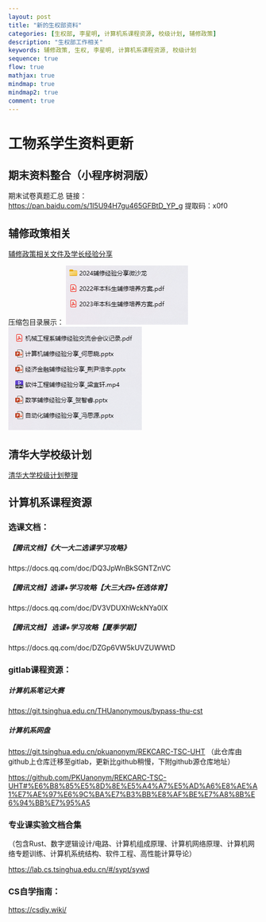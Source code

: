 ```yaml
---
layout: post
title: "新的生权部资料"
categories: [生权部, 李星明, 计算机系课程资源, 校级计划, 辅修政策]
description: "生权部工作相关"
keywords: 辅修政策, 生权, 李星明, 计算机系课程资源, 校级计划
sequence: true
flow: true
mathjax: true
mindmap: true
mindmap2: true
comment: true
---
```


# 工物系学生资料更新

## 期末资料整合（小程序树洞版）

期末试卷真题汇总 链接：<https://pan.baidu.com/s/1I5U94H7gu465GFBtD_YP_g> 提取码：x0f0

## 辅修政策相关
[辅修政策相关文件及学长经验分享](https://dlink.host/1drv/aHR0cHM6Ly8xZHJ2Lm1zL3UvcyFBbXBfMmdYdDFkQmdnYngtN2F2Nm5sZzRJRUJOaGc_ZT1TZDRLaGI.zip)

压缩包目录展示：
![目录图片](/images/posts/PixPin_2024-08-30_10-05-50.png)
![目录图片](/images/posts/PixPin_2024-08-30_10-06-13.png)

## 清华大学校级计划

[清华大学校级计划整理](https://dlink.host/1drv/aHR0cHM6Ly8xZHJ2Lm1zL2IvcyFBbXBfMmdYdDFkQmdnYng5MzVQRGw1Z01PRnhTR0E_ZT10SUhtb3k.pdf)

## 计算机系课程资源


### 选课文档：

##### 【腾讯文档】《大一大二选课学习攻略》

https\://docs.qq.com/doc/DQ3JpWnBkSGNTZnVC

##### 【腾讯文档】选课+学习攻略【大三大四+任选体育】

https\://docs.qq.com/doc/DV3VDUXhWckNYa0lX

##### 【腾讯文档】 选课+学习攻略【夏季学期】

https\://docs.qq.com/doc/DZGp6VW5kUVZUWWtD



### gitlab课程资源：

##### 计算机系笔记大赛

<https://git.tsinghua.edu.cn/THUanonymous/bypass-thu-cst> 

##### 计算机系网盘

<https://git.tsinghua.edu.cn/pkuanonym/REKCARC-TSC-UHT>  （此仓库由github上仓库迁移至gitlab，更新比github稍慢，下附github源仓库地址）

<https://github.com/PKUanonym/REKCARC-TSC-UHT#%E6%B8%85%E5%8D%8E%E5%A4%A7%E5%AD%A6%E8%AE%A1%E7%AE%97%E6%9C%BA%E7%B3%BB%E8%AF%BE%E7%A8%8B%E6%94%BB%E7%95%A5> 



### 专业课实验文档合集

（包含Rust、数字逻辑设计/电路、计算机组成原理、计算机网络原理、计算机网络专题训练、计算机系统结构、软件工程、高性能计算导论）

<https://lab.cs.tsinghua.edu.cn/#/sypt/sywd> 



### CS自学指南：

<https://csdiy.wiki/> 





